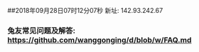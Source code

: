 ##2018年09月28日07时12分07秒 新址: 142.93.242.67
### 兔友常见问题及解答: https://github.com/wanggonging/d/blob/w/FAQ.md
